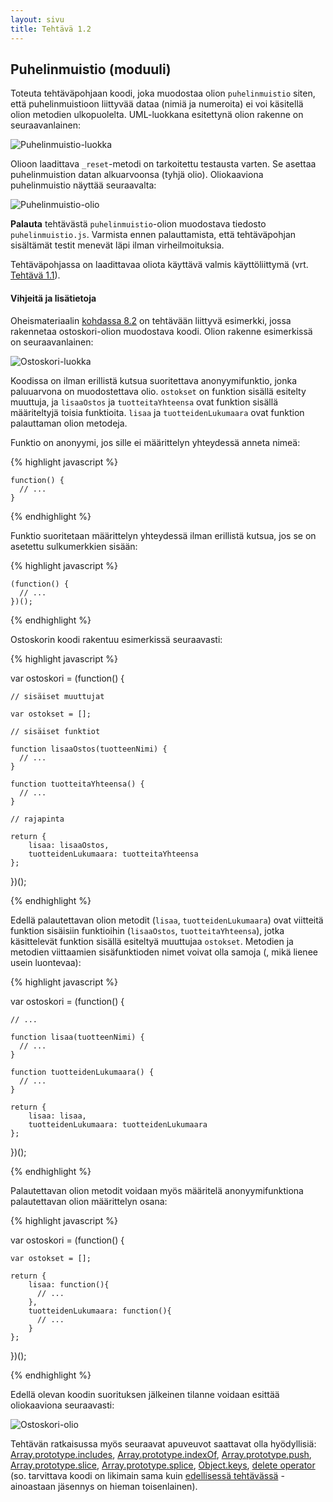 ```yaml
---
layout: sivu
title: Tehtävä 1.2
---
```


## Puhelinmuistio (moduuli)

Toteuta tehtäväpohjaan koodi, joka muodostaa olion `puhelinmuistio` siten, että puhelinmuistioon liittyvää dataa (nimiä ja numeroita) ei voi käsitellä olion metodien ulkopuolelta. UML-luokkana esitettynä olion rakenne on seuraavanlainen: 

![Puhelinmuistio-luokka](../img/puhelinmuistio_moduuli.jpeg "Puhelinmuistio-luokka")

Olioon laadittava `_reset`-metodi on tarkoitettu testausta varten. Se asettaa puhelinmuistion datan alkuarvoonsa (tyhjä olio). Oliokaaviona puhelinmuistio näyttää seuraavalta: 

![Puhelinmuistio-olio](../img/puhelinmuistio_sulkeuma.png "Puhelinmuistio-olio")

**Palauta** tehtävästä `puhelinmuistio`-olion muodostava tiedosto `puhelinmuistio.js`. Varmista ennen palauttamista, että tehtäväpohjan sisältämät testit menevät läpi ilman virheilmoituksia.

Tehtäväpohjassa on laadittavaa oliota käyttävä valmis käyttöliittymä (vrt. [Tehtävä 1.1](../tehtava11)).

#### Vihjeitä ja lisätietoja

Oheismateriaalin [kohdassa 8.2]({{site.baseurl}}/weso/#8.2-Moduulit) on tehtävään liittyvä esimerkki, jossa rakennetaa ostoskori-olion muodostava koodi. Olion rakenne esimerkissä on seuraavanlainen:

![Ostoskori-luokka](../img/ostoskori_moduuli.jpeg "Ostoskori-luokka")

Koodissa on ilman erillistä kutsua suoritettava anonyymifunktio, jonka paluuarvona on muodostettava olio. `ostokset` on funktion sisällä esitelty muuttuja, ja `lisaaOstos` ja `tuotteitaYhteensa` ovat funktion sisällä määriteltyjä toisia funktioita. `lisaa` ja `tuotteidenLukumaara` ovat funktion palauttaman olion metodeja. 

Funktio on anonyymi, jos sille ei määrittelyn yhteydessä anneta nimeä:

{% highlight javascript %}

    function() {
      // ...
    }

{% endhighlight %}

Funktio suoritetaan määrittelyn yhteydessä ilman erillistä kutsua, jos se on asetettu sulkumerkkien sisään:

{% highlight javascript %}

    (function() {
      // ...
    })();

{% endhighlight %}

Ostoskorin koodi rakentuu esimerkissä seuraavasti:

{% highlight javascript %}

  var ostoskori = (function() {
  
    // sisäiset muuttujat
  
    var ostokset = [];

    // sisäiset funktiot

    function lisaaOstos(tuotteenNimi) {
      // ...
    }

    function tuotteitaYhteensa() {
      // ...
    }

    // rajapinta
    
    return {
        lisaa: lisaaOstos,
        tuotteidenLukumaara: tuotteitaYhteensa
    };
    
  })();

{% endhighlight %}


Edellä palautettavan olion metodit (`lisaa`, `tuotteidenLukumaara`) ovat viitteitä funktion sisäisiin funktioihin (`lisaaOstos`, `tuotteitaYhteensa`), jotka käsittelevät funktion sisällä esiteltyä muuttujaa `ostokset`. Metodien ja metodien viittaamien sisäfunktioden nimet voivat olla samoja (, mikä lienee usein luontevaa):

{% highlight javascript %}

  var ostoskori = (function() {

    // ...  

    function lisaa(tuotteenNimi) {
      // ...
    }

    function tuotteidenLukumaara() {
      // ...
    }
    
    return {
        lisaa: lisaa,
        tuotteidenLukumaara: tuotteidenLukumaara
    };
    
  })();

{% endhighlight %}

Palautettavan olion metodit voidaan myös määritelä anonyymifunktiona palautettavan olion määrittelyn osana:

{% highlight javascript %}

  var ostoskori = (function() {
    
    var ostokset = [];
    
    return {
        lisaa: function(){
          // ...
        },
        tuotteidenLukumaara: function(){
          // ...
        }
    };
    
  })();

{% endhighlight %}

Edellä olevan koodin suorituksen jälkeinen tilanne voidaan esittää oliokaaviona  seuraavasti:

![Ostoskori-olio](../img/ostoskori_sulkeuma.png "Ostoskori-olio")


Tehtävän ratkaisussa myös seuraavat apuveuvot saattavat olla hyödyllisiä:
[Array.prototype.includes](https://developer.mozilla.org/en-US/docs/Web/JavaScript/Reference/Global_Objects/Array/includes),
[Array.prototype.indexOf](https://developer.mozilla.org/en-US/docs/Web/JavaScript/Reference/Global_Objects/Array/indexOf),
[Array.prototype.push](https://developer.mozilla.org/en-US/docs/Web/JavaScript/Reference/Global_Objects/Array/push),
[Array.prototype.slice](https://developer.mozilla.org/en-US/docs/Web/JavaScript/Reference/Global_Objects/Array/slice),
[Array.prototype.splice](https://developer.mozilla.org/en-US/docs/Web/JavaScript/Reference/Global_Objects/Array/splice),
[Object.keys](https://developer.mozilla.org/en-US/docs/Web/JavaScript/Reference/Global_Objects/Object/keys),
[delete operator](https://developer.mozilla.org/en-US/docs/Web/JavaScript/Reference/Operators/delete)
(so. tarvittava koodi on likimain sama kuin [edellisessä tehtävässä](../tehtava11) - ainoastaan jäsennys on hieman toisenlainen).

